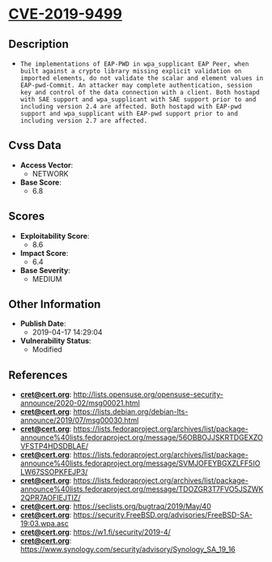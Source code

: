 
# [CVE-2019-9499](http://lists.opensuse.org/opensuse-security-announce/2020-02/msg00021.html)

## Description

- `The implementations of EAP-PWD in wpa_supplicant EAP Peer, when built against a crypto library missing explicit validation on imported elements, do not validate the scalar and element values in EAP-pwd-Commit. An attacker may complete authentication, session key and control of the data connection with a client. Both hostapd with SAE support and wpa_supplicant with SAE support prior to and including version 2.4 are affected. Both hostapd with EAP-pwd support and wpa_supplicant with EAP-pwd support prior to and including version 2.7 are affected.`

## Cvss Data

- **Access Vector**:
  - NETWORK
- **Base Score**:
  - 6.8

## Scores

- **Exploitability Score**:
  - 8.6
- **Impact Score**:
  - 6.4
- **Base Severity**:
  - MEDIUM

## Other Information

- **Publish Date**:
  - 2019-04-17 14:29:04
- **Vulnerability Status**:
  - Modified

## References

- **cret@cert.org**: http://lists.opensuse.org/opensuse-security-announce/2020-02/msg00021.html
- **cret@cert.org**: https://lists.debian.org/debian-lts-announce/2019/07/msg00030.html
- **cret@cert.org**: https://lists.fedoraproject.org/archives/list/package-announce%40lists.fedoraproject.org/message/56OBBOJJSKRTDGEXZOVFSTP4HDSDBLAE/
- **cret@cert.org**: https://lists.fedoraproject.org/archives/list/package-announce%40lists.fedoraproject.org/message/SVMJOFEYBGXZLFF5IOLW67SSOPKFEJP3/
- **cret@cert.org**: https://lists.fedoraproject.org/archives/list/package-announce%40lists.fedoraproject.org/message/TDOZGR3T7FVO5JSZWK2QPR7AOFIEJTIZ/
- **cret@cert.org**: https://seclists.org/bugtraq/2019/May/40
- **cret@cert.org**: https://security.FreeBSD.org/advisories/FreeBSD-SA-19:03.wpa.asc
- **cret@cert.org**: https://w1.fi/security/2019-4/
- **cret@cert.org**: https://www.synology.com/security/advisory/Synology_SA_19_16
